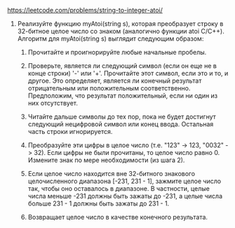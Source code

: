 https://leetcode.com/problems/string-to-integer-atoi/

1. Реализуйте функцию myAtoi(string s), которая преобразует строку в 32-битное целое число со знаком (аналогично функции atoi C/C++).
Алгоритм для myAtoi(string s) выглядит следующим образом:

    1. Прочитайте и проигнорируйте любые начальные пробелы.

    2. Проверьте, является ли следующий символ (если он еще не в конце строки) '-' или '+'. Прочитайте этот символ, если это и то, и другое. Это определяет, является ли конечный результат отрицательным или положительным соответственно. Предположим, что результат положительный, если ни один из них отсутствует.

    3. Читайте дальше символы до тех пор, пока не будет достигнут следующий нецифровой символ или конец ввода. Остальная часть строки игнорируется.

    4. Преобразуйте эти цифры в целое число (т.е. "123" -> 123, "0032" -> 32). Если цифры не были прочитаны, то целое число равно 0. Измените знак по мере необходимости (из шага 2).

    5. Если целое число находится вне 32-битного знакового целочисленного диапазона [-231, 231 - 1], зажмите целое число так, чтобы оно оставалось в диапазоне. В частности, целые числа меньше -231 должны быть зажаты до -231, а целые числа больше 231 - 1 должны быть зажаты до 231 - 1.

    6. Возвращает целое число в качестве конечного результата.


